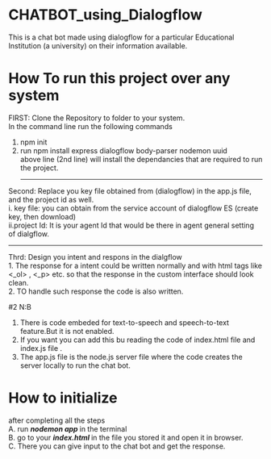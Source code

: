 # CHATBOT_using_Dialogflow
This is a chat bot made using dialogflow for a particular Educational Institution (a university) on their information available.

# How To run this project over any system
FIRST: Clone the Repository to folder to your system.<br>
In the command line run the following commands
1. npm init<br>
2. run npm install express dialogflow body-parser nodemon uuid<br>
   above line (2nd line) will install the dependancies that are required to run the project.<hr>
   
Second: Replace you key file obtained from (dialogflow) in the app.js file, and the project id as well. <br>
i. key file: you can obtain from the service account of dialogflow ES (create key, then download)<br>
ii.project Id: It is your agent Id that would be there in agent general setting of dialgflow.<br>
<hr>
Thrd: Design you intent and respons in the dialgflow <br>
1. The response for a intent  could be written normally and with html tags like <_ol> , <_p> etc.
   so that the response in the custom interface should look clean.<br>
2. TO handle such response the code is also written.<br>

#2 N:B <br>
<ol>
<li>There is code embeded for text-to-speech and speech-to-text feature.But it is not enabled.</li>
<li>If you want you can add this bu reading  the code of index.html file and index.js file . </li>
<li>The app.js file is the node.js server file where the code creates the server locally to run the chat bot.
</li> </ol>

# How to initialize <br>
after completing all the steps <br>
A. run <b> <I>nodemon app </I> </B>in the terminal <br>
B. go to your <B><I>index.html </B> </I> in the file you stored it and open it in browser.<br>
C. There you can give input to the chat bot and get the response.
